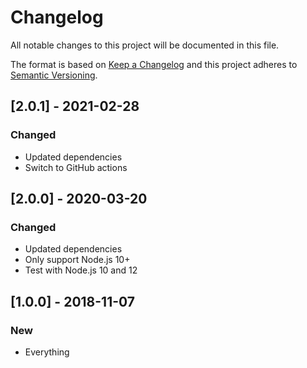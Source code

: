 # Changelog

All notable changes to this project will be documented in this file.

The format is based on [Keep a Changelog](http://keepachangelog.com/en/1.0.0/) and this project adheres to [Semantic Versioning](http://semver.org/spec/v2.0.0.html).

## [2.0.1] - 2021-02-28

### Changed

- Updated dependencies
- Switch to GitHub actions

## [2.0.0] - 2020-03-20

### Changed

- Updated dependencies
- Only support Node.js 10+
- Test with Node.js 10 and 12

## [1.0.0] - 2018-11-07

### New

- Everything